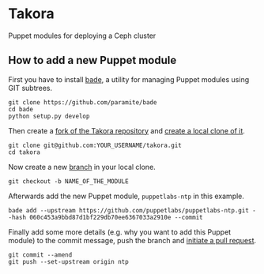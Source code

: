 Takora
======

Puppet modules for deploying a Ceph cluster

How to add a new Puppet module
------------------------------

First you have to install [bade](https://github.com/paramite/bade), a utility
for managing Puppet modules using GIT subtrees.

    git clone https://github.com/paramite/bade
    cd bade
    python setup.py develop

Then create a [fork of the Takora repository](https://help.github.com/articles/fork-a-repo/)
and [create a local clone of it](https://help.github.com/articles/fork-a-repo/#step-2-create-a-local-clone-of-your-fork).

    git clone git@github.com:YOUR_USERNAME/takora.git
    cd takora

Now create a new [branch](http://git-scm.com/book/en/v2/Git-Branching-Basic-Branching-and-Merging) in your local clone.

    git checkout -b NAME_OF_THE_MODULE

Afterwards add the new Puppet module, `puppetlabs-ntp` in this example.

    bade add --upstream https://github.com/puppetlabs/puppetlabs-ntp.git --hash 060c453a9bbd87d1bf229db70ee6367033a2910e --commit

Finally add some more details (e.g. why you want to add this Puppet module)
to the commit message, push the branch and [initiate a pull request](https://help.github.com/articles/using-pull-requests/#initiating-the-pull-request).

    git commit --amend
    git push --set-upstream origin ntp
